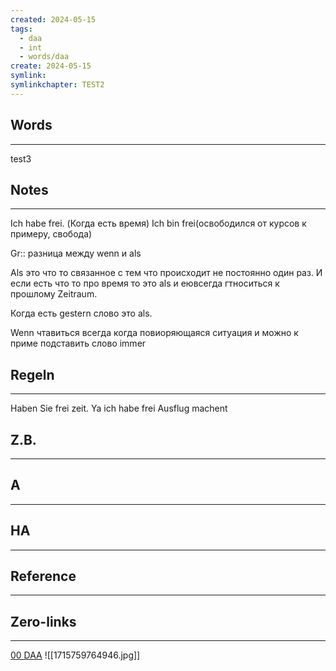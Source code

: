 ```yaml
---
created: 2024-05-15
tags:
  - daa
  - int
  - words/daa
create: 2024-05-15
symlink: 
symlinkchapter: TEST2
---
```



## Words
---
test3
## Notes
---
Ich habe frei. (Когда есть время)
Ich bin frei(освободился от курсов к примеру, свобода)


Gr:: разница между wenn и als

Als это что то связанное с тем что происходит не постоянно один раз. И если есть что то про время то это als и еювсегда гтноситься к прошлому
Zeitraum.

Когда есть gestern слово это als. 

Wenn чтавиться всегда когда повиоряющаяся ситуация и можно к приме подставить слово immer
## Regeln
---
Haben Sie frei zeit.
Ya ich habe frei
Ausflug machent
## Z.B.
---
## A
---

## HA
---

## Reference
---

## Zero-links
---
[00 DAA](app://obsidian.md/00%20DAA)
![[1715759764946.jpg]]
